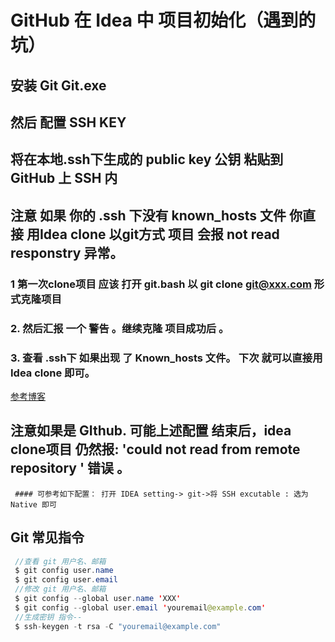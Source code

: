 #  GitHub 在 Idea 中 项目初始化（遇到的坑）

  ##  安装 Git  Git.exe 

  ##  然后 配置 SSH KEY 
  
  ## 将在本地.ssh下生成的 public key 公钥 粘贴到 GitHub 上 SSH 内
  
  ## 注意 如果 你的 .ssh 下没有 known_hosts 文件 你直接 用Idea clone  以git方式 项目 会报 not read responstry 异常。
  
   ### 1 第一次clone项目 应该  打开 git.bash 以 git clone git@xxx.com 形式克隆项目  
   ### 2. 然后汇报 一个 警告 。继续克隆 项目成功后 。
   ### 3. 查看 .ssh下 如果出现 了 Known_hosts 文件。 下次 就可以直接用 Idea clone 即可。   
   <a href='https://www.liaoxuefeng.com/wiki/0013739516305929606dd18361248578c67b8067c8c017b000/0013752340242354807e192f02a44359908df8a5643103a000'>参考博客</a>
   
   ## 注意如果是 GIthub. 可能上述配置 结束后，idea clone项目 仍然报:  'could not read from remote repository ' 错误 。
     #### 可参考如下配置： 打开 IDEA setting-> git->将 SSH excutable : 选为 Native 即可
   
   ## Git 常见指令
   ```java
    //查看 git 用户名、邮箱 
    $ git config user.name 
    $ git config user.email
    //修改 git 用户名、邮箱
    $ git config --global user.name 'XXX'
    $ git config --global user.email 'youremail@example.com'
    //生成密钥 指令--
    $ ssh-keygen -t rsa -C "youremail@example.com"
    
    
    
   ```
   